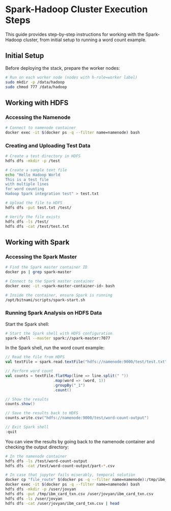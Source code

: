 # Spark-Hadoop Cluster Execution Steps

This guide provides step-by-step instructions for working with the Spark-Hadoop cluster, from initial setup to running a word count example.

## Initial Setup

Before deploying the stack, prepare the worker nodes:

```bash
# Run on each worker node (nodes with h-role=worker label)
sudo mkdir -p /data/hadoop
sudo chmod 777 /data/hadoop
```

## Working with HDFS

### Accessing the Namenode

```bash
# Connect to namenode container
docker exec -it $(docker ps -q --filter name=namenode) bash
```

### Creating and Uploading Test Data

```bash
# Create a test directory in HDFS
hdfs dfs -mkdir -p /test

# Create a sample text file
echo "Hello Hadoop World
This is a test file
with multiple lines
for word counting
Hadoop Spark integration test" > test.txt

# Upload the file to HDFS
hdfs dfs -put test.txt /test/

# Verify the file exists
hdfs dfs -ls /test/
hdfs dfs -cat /test/test.txt
```

## Working with Spark

### Accessing the Spark Master

```bash
# Find the Spark master container ID
docker ps | grep spark-master

# Connect to the Spark master container
docker exec -it <spark-master-container-id> bash

# Inside the container, ensure Spark is running
/opt/bitnami/scripts/spark-start.sh
```

### Running Spark Analysis on HDFS Data

Start the Spark shell:

```bash
# Start the Spark shell with HDFS configuration
spark-shell --master spark://spark-master:7077
```

In the Spark shell, run the word count example:

```scala
// Read the file from HDFS
val textFile = spark.read.textFile("hdfs://namenode:9000/test/test.txt")

// Perform word count
val counts = textFile.flatMap(line => line.split(" "))
                     .map(word => (word, 1))
                     .groupBy("_1")
                     .count()

// Show the results
counts.show()

// Save the results back to HDFS
counts.write.csv("hdfs://namenode:9000/test/word-count-output")

// Exit Spark shell
:quit
```

You can view the results by going back to the namenode container and checking the output directory:

```bash
# In the namenode container
hdfs dfs -ls /test/word-count-output
hdfs dfs -cat /test/word-count-output/part-*.csv
```
```bash
# In case that jupyter fails miserably, temporal solution
docker cp "file_route" $(docker ps -q --filter name=namenode):/tmp/ibm_card_txn.csv
docker exec -it $(docker ps -q --filter name=namenode) bash
hdfs dfs -mkdir -p /user/jovyan
hdfs dfs -put /tmp/ibm_card_txn.csv /user/jovyan/ibm_card_txn.csv
hdfs dfs -ls /user/jovyan
hdfs dfs -cat /user/jovyan/ibm_card_txn.csv | head
